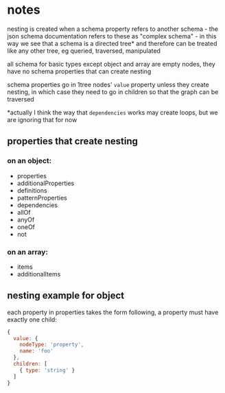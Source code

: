 # notes

nesting is created when a schema property refers to another schema - the json
schema documentation refers to these as "complex schema" - in this way we see
that a schema is a directed tree* and therefore can be treated like any other
tree, eg queried, traversed, manipulated

all schema for basic types except object and array are empty nodes, they have no
schema properties that can create nesting

schema properties go in 1tree nodes' `value` property unless they create
nesting, in which case they need to go in children so that the graph can be
traversed

*actually I think the way that `dependencies` works may create loops, but we are
ignoring that for now

## properties that create nesting

### on an object:

  - properties
  - additionalProperties
  - definitions
  - patternProperties
  - dependencies
  - allOf
  - anyOf
  - oneOf
  - not

### on an array:

  - items
  - additionalItems

## nesting example for object
each property in properties takes the form following, a property must have
exactly one child:

```javascript
{
  value: {
    nodeType: 'property',
    name: 'foo'
  },
  children: [
    { type: 'string' }
  ]
}
```
